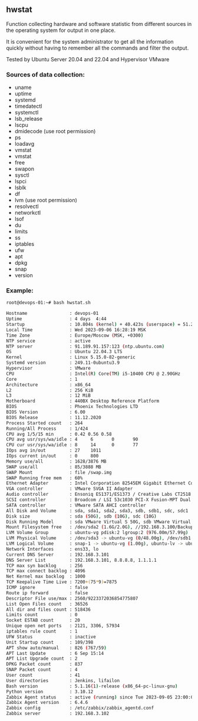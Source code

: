 ## hwstat

Function collecting hardware and software statistic from different sources in the operating system for output in one place.

It is convenient for the system administrator to get all the information quickly without having to remember all the commands and filter the output.

Tested by Ubuntu Server 20.04 and 22.04 and Hypervisor VMware

### Sources of data collection:

- uname
- uptime
- systemd
- timedatectl
- systemctl
- lsb_release
- lscpu
- dmidecode (use root permission)
- ps
- loadavg
- vmstat
- vmstat
- free
- swapon
- sysctl
- lspci
- lsblk
- df
- lvm (use root permission)
- resolvectl
- networkctl
- lsof
- du
- limits
- ss
- iptables
- ufw
- apt
- dpkg
- snap
- version

### Example:

```bash
root@devops-01:~# bash hwstat.sh

Hostname                : devops-01
Uptime                  : 4 days  4:44
Startup                 : 10.804s (kernel) + 40.423s (userspace) = 51.228s
Local Time              : Wed 2023-09-06 16:28:19 MSK
Time Zone               : Europe/Moscow (MSK, +0300)
NTP service             : active
NTP server              : 91.189.91.157:123 (ntp.ubuntu.com)
OS                      : Ubuntu 22.04.3 LTS
Kernel                  : Linux 5.15.0-82-generic
Systemd version         : 249.11-0ubuntu3.9
Hypervisor              : VMware
CPU                     : Intel(R) Core(TM) i5-10400 CPU @ 2.90GHz
Core                    : 1
Architecture            : x86_64
L2                      : 256 KiB
L3                      : 12 MiB
Motherboard             : 440BX Desktop Reference Platform
BIOS                    : Phoenix Technologies LTD
BIOS Version            : 6.00
BIOS Release            : 11.12.2020
Process Started count   : 264
Running/All Process     : 1/424
CPU avg 1/5/15 min      : 0.42 0.56 0.58
CPU avg usr/sys/wa/idle : 4     6       0       90
CPU cur usr/sys/wa/idle : 8     14      0       77
IOps avg in/out         : 27    1011
IOps current in/out     : 0     800
Memory use/all          : 1628/3876 MB
SWAP use/all            : 85/3888 MB
SWAP Mount              : file /swap.img
SWAP Running free mem   : 60%
Ethernet Adapter        : Intel Corporation 82545EM Gigabit Ethernet Controller (Copper) (rev 01)
VGA controller          : VMware SVGA II Adapter
Audio controller        : Ensoniq ES1371/ES1373 / Creative Labs CT2518 (rev 02)
SCSI controller         : Broadcom / LSI 53c1030 PCI-X Fusion-MPT Dual Ultra320 SCSI (rev 01)
SATA controller         : VMware SATA AHCI controller
All Disk and Volume     : sda, sda1, sda2, sda3, sdb, sdb1, sdc, sdc1
Disk size               : sda (50G), sdb (10G), sdc (10G)
Disk Running Model      : sda VMware Virtual S 50G, sdb VMware Virtual S 10G, sdc VMware Virtual S 10G
Mount Filesystem free   : /dev/sda2 (1.6G/2.0G), //192.168.3.100/Backup (497G/1.9T), /dev/sdc1 (4.8G/5.0G)
LVM Volume Group        : ubuntu-vg pdisk:2 lgroup:2 (976.00m/57.99g)
LVM Physical Volume     : /dev/sda3 -> ubuntu-vg (0/48.00g), /dev/sdb1 -> ubuntu-vg (976.00m/10.00g)
LVM Logical Volume      : snap-1 -> ubuntu-vg (1.00g), ubuntu-lv -> ubuntu-vg (56.04g)
Network Interfaces      : ens33, lo
Current DNS Server      : 192.168.3.101
DNS Server List         : 192.168.3.101, 8.8.8.8, 1.1.1.1
TCP max syn backlog     : 256
TCP max connect backlog : 4096
Net Kernel max backlog  : 1000
TCP Keepalive Time Live : 7200+(75*9)=7875
ICMP ignore             : false
Route ip forward        : false
Descriptor File use/max : 2560/9223372036854775807
List Open Files count   : 36526
All dir and files count : 518436
Limits count            : 0
Socket ESTAB count      : 20
Unique open net ports   : 2121, 3306, 57934
iptables rule count     : 1
UFW Status              : inactive
Unit Startup count      : 109/398
APT show auto/manual    : 826 (767/59)
APT Last Update         : 6 Sep 15:14
APT List Upgrade count  : 2
DPKG Packet count       : 837
SNAP Packet count       : 4
User count              : 41
User directories        : Jenkins, lifailon
Bash version            : 5.1.16(1)-release (x86_64-pc-linux-gnu)
Python version          : 3.10.12
Zabbix Agent status     : active (running) since Tue 2023-09-05 23:00:01 MSK; 17h ago
Zabbix Agent version    : 6.4.6
Zabbix config           : /etc/zabbix/zabbix_agentd.conf
Zabbix server           : 192.168.3.102
```
